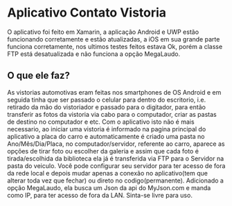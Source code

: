 # Aplicativo Contato Vistoria
O aplicativo foi feito em Xamarin, a aplicação Android e UWP estão funcionando corretamente e estão atualizadas, a iOS em sua grande parte funciona corretamente, nos ultimos testes feitos estava Ok, porém a classe FTP está desatualizada e não funciona a opção MegaLaudo.

## O que ele faz?
As vistorias automotivas eram feitas nos smartphones de OS Android e em seguida tinha que ser passado o celular para dentro do escritorio, i.e. retirado da mão do vistoriador e passado para o digitador, para então transferir as fotos da vistoria via cabo para o computador, criar as pastas de destino no computador e etc. Com o aplicativo isto não é mais necessario, ao iniciar uma vistoria é informado na pagina principal do aplicativo a placa do carro e automaticamente é criado uma pasta no Ano/Mês/Dia/Placa, no computador/servidor, referente ao carro, aparece as opções de tirar foto ou escolher da galeria e assim que cada foto é tirada/escolhida da biblioteca ela já é transferida via FTP para o Servidor na pasta do veiculo. Você pode configurar seu servidor para ter acesso de fora da rede local e depois mudar apenas a conexão no aplicativo(tem que alterar toda vez que fechar) ou direto no codigo(permanente). Adicionado a opção MegaLaudo, ela busca um Json da api do MyJson.com e manda como IP, para ter acesso de fora da LAN. 
Sinta-se livre para uso.
